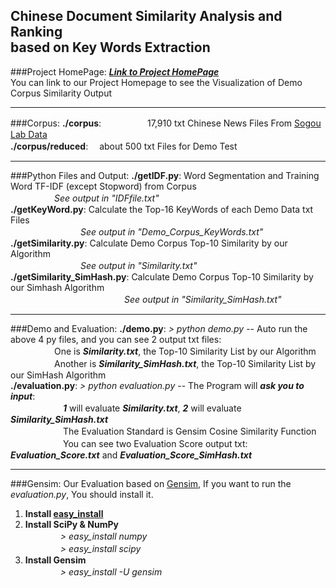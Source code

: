 ## Chinese Document Similarity Analysis and Ranking <br> based on Key Words Extraction

###Project HomePage:
***[Link to Project HomePage](http://www-scf.usc.edu/~yunjiezh/csci544/projecthome.html)*** <br>
You can link to our Project Homepage to see the Visualization of Demo Corpus Similarity Output 

<hr>

###Corpus:
**./corpus**: 　　　　　17,910 txt Chinese News Files From [Sogou Lab Data](http://www.sogou.com/labs/dl/c.html) <br>
**./corpus/reduced**: 　about 500 txt Files for Demo Test <br>

<hr>

###Python Files and Output:
**./getIDF.py**: Word Segmentation and Training Word TF-IDF (except Stopword) from Corpus <br>
　　　　　*See output in "IDFfile.txt"* <br>
**./getKeyWord.py**: Calculate the Top-16 KeyWords of each Demo Data txt Files <br>
　　　　　　　　*See output in "Demo_Corpus_KeyWords.txt"* <br>
**./getSimilarity.py**: Calculate Demo Corpus Top-10 Similarity by our Algorithm <br>
　　　　　　　　*See output in "Similarity.txt"* <br>
**./getSimilarity_SimHash.py**: Calculate Demo Corpus Top-10 Similarity by our Simhash Algorithm <br>
　　　　　　　　　　　　　*See output in "Similarity_SimHash.txt"* <br>

<hr>

###Demo and Evaluation:
**./demo.py**: *> python demo.py* -- Auto run the above 4 py files, and you can see 2 output txt files: <br>
　　　　　One is ***Similarity.txt***, the Top-10 Similarity List by our Algorithm <br>
　　　　　Another is ***Similarity_SimHash.txt***, the Top-10 Similarity List by our SimHash Algorithm <br>
**./evaluation.py**: *> python evaluation.py* -- The Program will ***ask you to input***:  <br>
　　　　　　***1*** will evaluate ***Similarity.txt***, ***2*** will evaluate ***Similarity_SimHash.txt*** <br>
　　　　　　The Evaluation Standard is Gensim Cosine Similarity Function <br>
　　　　　　You can see two Evaluation Score output txt:  ***Evaluation_Score.txt*** and ***Evaluation_Score_SimHash.txt*** <br>

<hr>

###Gensim:
Our Evaluation based on [Gensim](https://radimrehurek.com/gensim/), If you want to run the *evaluation.py*, You should install it. <br>
1. **Install [easy_install](https://pypi.python.org/pypi/setuptools#installation-instructions)** <br>
2. **Install SciPy & NumPy** <br>
　　　　*> easy_install numpy* <br>
　　　　*> easy_install scipy* <br>
3. **Install Gensim** <br>
　　　　*> easy_install -U gensim* <br>
